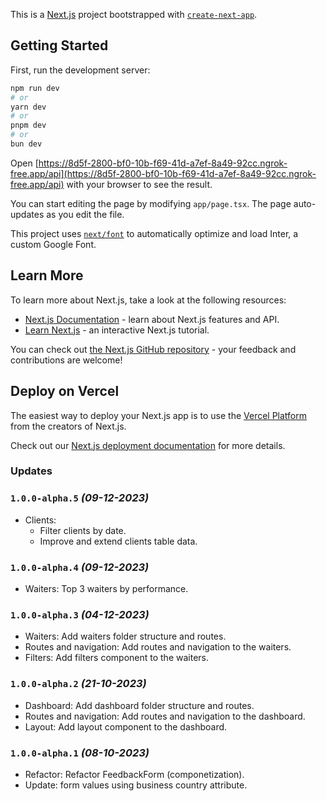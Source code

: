 This is a [Next.js](https://nextjs.org/) project bootstrapped with [`create-next-app`](https://github.com/vercel/next.js/tree/canary/packages/create-next-app).

## Getting Started

First, run the development server:

```bash
npm run dev
# or
yarn dev
# or
pnpm dev
# or
bun dev
```

Open [https://8d5f-2800-bf0-10b-f69-41d-a7ef-8a49-92cc.ngrok-free.app/api](https://8d5f-2800-bf0-10b-f69-41d-a7ef-8a49-92cc.ngrok-free.app/api) with your browser to see the result.

You can start editing the page by modifying `app/page.tsx`. The page auto-updates as you edit the file.

This project uses [`next/font`](https://nextjs.org/docs/basic-features/font-optimization) to automatically optimize and load Inter, a custom Google Font.

## Learn More

To learn more about Next.js, take a look at the following resources:

- [Next.js Documentation](https://nextjs.org/docs) - learn about Next.js features and API.
- [Learn Next.js](https://nextjs.org/learn) - an interactive Next.js tutorial.

You can check out [the Next.js GitHub repository](https://github.com/vercel/next.js/) - your feedback and contributions are welcome!

## Deploy on Vercel

The easiest way to deploy your Next.js app is to use the [Vercel Platform](https://vercel.com/new?utm_medium=default-template&filter=next.js&utm_source=create-next-app&utm_campaign=create-next-app-readme) from the creators of Next.js.

Check out our [Next.js deployment documentation](https://nextjs.org/docs/deployment) for more details.

### Updates
### `1.0.0-alpha.5` _(09-12-2023)_
- Clients: 
  - Filter clients by date. 
  - Improve and extend clients table data.
### `1.0.0-alpha.4` _(09-12-2023)_
- Waiters: Top 3 waiters by performance.
### `1.0.0-alpha.3` _(04-12-2023)_
- Waiters: Add waiters folder structure and routes.
- Routes and navigation: Add routes and navigation to the waiters.
- Filters: Add filters component to the waiters.
### `1.0.0-alpha.2` _(21-10-2023)_
- Dashboard: Add dashboard folder structure and routes.
- Routes and navigation: Add routes and navigation to the dashboard.
- Layout: Add layout component to the dashboard.
### `1.0.0-alpha.1` _(08-10-2023)_
- Refactor: Refactor FeedbackForm (componetization).
- Update: form values using business country attribute.